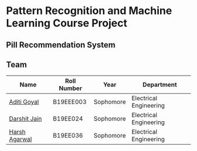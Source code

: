# Pattern Recognition and Machine Learning Course Project

## Pill Recommendation System

## Team

| Name                                            | Roll Number | Year      | Department             |
| ----------------------------------------------- | ----------- | --------- | ---------------------- |
| [Aditi Goyal](https://github.com/DarshitJain04) | B19EEE003   | Sophomore | Electrical Engineering |
| [Darshit Jain](https://github.com/gaditi123)    | B19EE024    | Sophomore | Electrical Engineering |
| [Harsh Agarwal](https://github.com/harsh-ux)    | B19EE036    | Sophomore | Electrical Engineering |
